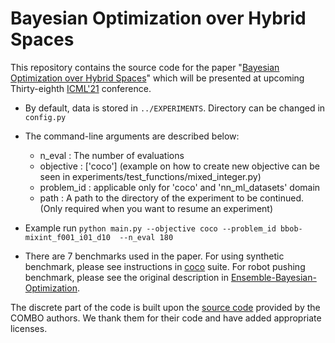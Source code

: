 # Bayesian Optimization over Hybrid Spaces

This repository contains the source code for the paper "[Bayesian Optimization over Hybrid Spaces](https://arxiv.org/abs/2106.04682)" which will be presented at upcoming Thirty-eighth [ICML'21](https://icml.cc/Conferences/2021/AcceptedPapersInitial) conference. 

- By default, data is stored in `../EXPERIMENTS`. Directory can be changed in `config.py`
- The command-line arguments are described below:
    - n_eval : The number of evaluations
    - objective : ['coco'] (example on how to create new objective can be seen in experiments/test_functions/mixed_integer.py)
    - problem_id : applicable only for 'coco' and 'nn_ml_datasets' domain
    - path : A path to the directory of the experiment to be continued. (Only required when you want to resume an experiment)

- Example run
```python main.py --objective coco --problem_id bbob-mixint_f001_i01_d10  --n_eval 180```

- There are 7 benchmarks used in the paper. For using synthetic benchmark, please see instructions in [coco](https://github.com/numbbo/coco) suite. For robot pushing benchmark, please see the original description in [Ensemble-Bayesian-Optimization](https://github.com/zi-w/Ensemble-Bayesian-Optimization).

The discrete part of the code is built upon the [source code](https://github.com/QUVA-Lab/COMBO) provided by the COMBO authors. We thank them for their code and have added appropriate licenses. 

